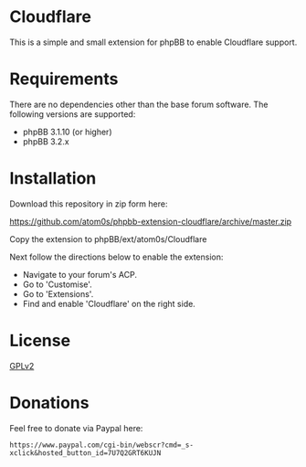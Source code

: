 # Cloudflare

This is a simple and small extension for phpBB to enable Cloudflare support.


# Requirements

There are no dependencies other than the base forum software. The following versions are supported:

  * phpBB 3.1.10 (or higher)
  * phpBB 3.2.x

# Installation

Download this repository in zip form here:

https://github.com/atom0s/phpbb-extension-cloudflare/archive/master.zip

Copy the extension to phpBB/ext/atom0s/Cloudflare

Next follow the directions below to enable the extension:

  * Navigate to your forum's ACP.
  * Go to 'Customise'.
  * Go to 'Extensions'.
  * Find and enable 'Cloudflare' on the right side.

# License

[GPLv2](license.txt)

# Donations

Feel free to donate via Paypal here:

    https://www.paypal.com/cgi-bin/webscr?cmd=_s-xclick&hosted_button_id=7U7Q2GRT6KUJN